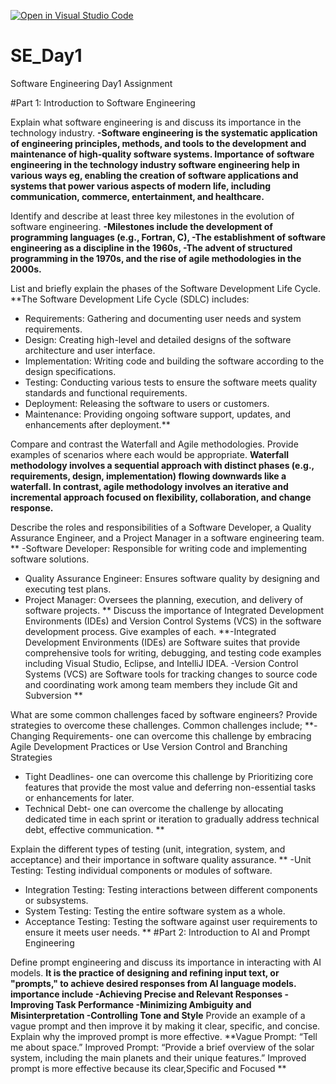[![Open in Visual Studio Code](https://classroom.github.com/assets/open-in-vscode-2e0aaae1b6195c2367325f4f02e2d04e9abb55f0b24a779b69b11b9e10269abc.svg)](https://classroom.github.com/online_ide?assignment_repo_id=16929155&assignment_repo_type=AssignmentRepo)
# SE_Day1
Software Engineering Day1 Assignment

#Part 1: Introduction to Software Engineering

Explain what software engineering is and discuss its importance in the technology industry.
**-Software engineering is the systematic application of engineering principles, methods, and tools to the development and maintenance of high-quality software systems. 
**Importance of software engineering in the technology industry**
software engineering help in various ways eg, enabling the creation of software applications and systems that power various aspects of modern life, including communication, commerce, entertainment, and healthcare.**

Identify and describe at least three key milestones in the evolution of software engineering.
**-Milestones include the development of programming languages (e.g., Fortran, C), 
-The establishment of software engineering as a discipline in the 1960s, 
-The advent of structured programming in the 1970s, and the rise of agile methodologies in the 2000s.**

List and briefly explain the phases of the Software Development Life Cycle.
**The Software Development Life Cycle (SDLC) includes:
  - Requirements: Gathering and documenting user needs and system requirements.
  - Design: Creating high-level and detailed designs of the software architecture and user interface.
  - Implementation: Writing code and building the software according to the design specifications.
  - Testing: Conducting various tests to ensure the software meets quality standards and functional requirements.
  - Deployment: Releasing the software to users or customers.
  - Maintenance: Providing ongoing software support, updates, and enhancements after deployment.**


Compare and contrast the Waterfall and Agile methodologies. Provide examples of scenarios where each would be appropriate.
**Waterfall methodology involves a sequential approach with distinct phases (e.g., requirements, design, implementation) flowing downwards like a waterfall. In contrast, agile methodology involves an iterative and incremental approach focused on flexibility, collaboration, and change response.**


Describe the roles and responsibilities of a Software Developer, a Quality Assurance Engineer, and a Project Manager in a software engineering team.
 ** -Software Developer: Responsible for writing code and implementing software solutions.
  - Quality Assurance Engineer: Ensures software quality by designing and executing test plans.
  - Project Manager: Oversees the planning, execution, and delivery of software projects.
  **
Discuss the importance of Integrated Development Environments (IDEs) and Version Control Systems (VCS) in the software development process. Give examples of each.
**-Integrated Development Environments (IDEs) are Software suites that provide comprehensive tools for writing, debugging, and testing code examples including Visual Studio, Eclipse, and IntelliJ IDEA.
-Version Control Systems (VCS) are Software tools for tracking changes to source code and coordinating work among team members they include Git and Subversion
**

What are some common challenges faced by software engineers? Provide strategies to overcome these challenges.
Common challenges include;
**- Changing Requirements- one can overcome this challenge by embracing Agile Development Practices or Use Version Control and Branching Strategies
  - Tight Deadlines- one can overcome this challenge by Prioritizing core features that provide the most value and deferring non-essential tasks or enhancements for later.
  - Technical Debt- one can overcome the challenge by  allocating dedicated time in each sprint or iteration to gradually address technical debt, effective communication.
**

Explain the different types of testing (unit, integration, system, and acceptance) and their importance in software quality assurance.
   ** -Unit Testing: Testing individual components or modules of software.
  - Integration Testing: Testing interactions between different components or subsystems.
  - System Testing: Testing the entire software system as a whole.
  - Acceptance Testing: Testing the software against user requirements to ensure it meets user needs.
**
#Part 2: Introduction to AI and Prompt Engineering


Define prompt engineering and discuss its importance in interacting with AI models.
 **It is the practice of designing and refining input text, or "prompts," to achieve desired responses from AI language models.
 **importance include**
 -Achieving Precise and Relevant Responses
 -Improving Task Performance
  -Minimizing Ambiguity and Misinterpretation
  -Controlling Tone and Style**
Provide an example of a vague prompt and then improve it by making it clear, specific, and concise. Explain why the improved prompt is more effective.
**Vague Prompt: “Tell me about space.”
Improved Prompt: “Provide a brief overview of the solar system, including the main planets and their unique features.”
Improved prompt is more effective because its clear,Specific and Focused
**
